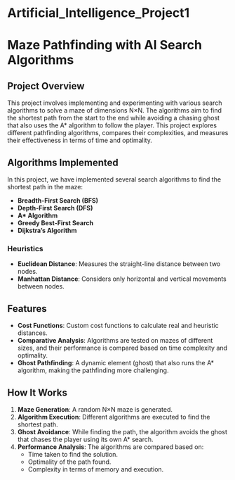# Artificial_Intelligence_Project1

# Maze Pathfinding with AI Search Algorithms

## Project Overview
This project involves implementing and experimenting with various search algorithms to solve a maze of dimensions N×N. The algorithms aim to find the shortest path from the start to the end while avoiding a chasing ghost that also uses the A* algorithm to follow the player. This project explores different pathfinding algorithms, compares their complexities, and measures their effectiveness in terms of time and optimality.

## Algorithms Implemented
In this project, we have implemented several search algorithms to find the shortest path in the maze:

- **Breadth-First Search (BFS)**
- **Depth-First Search (DFS)**
- **A\* Algorithm**
- **Greedy Best-First Search**
- **Dijkstra’s Algorithm**

### Heuristics
- **Euclidean Distance**: Measures the straight-line distance between two nodes.
- **Manhattan Distance**: Considers only horizontal and vertical movements between nodes.

## Features

- **Cost Functions**: Custom cost functions to calculate real and heuristic distances.
- **Comparative Analysis**: Algorithms are tested on mazes of different sizes, and their performance is compared based on time complexity and optimality.
- **Ghost Pathfinding**: A dynamic element (ghost) that also runs the A* algorithm, making the pathfinding more challenging.

## How It Works

1. **Maze Generation**: A random N×N maze is generated.
2. **Algorithm Execution**: Different algorithms are executed to find the shortest path.
3. **Ghost Avoidance**: While finding the path, the algorithm avoids the ghost that chases the player using its own A* search.
4. **Performance Analysis**: The algorithms are compared based on:
   - Time taken to find the solution.
   - Optimality of the path found.
   - Complexity in terms of memory and execution.
